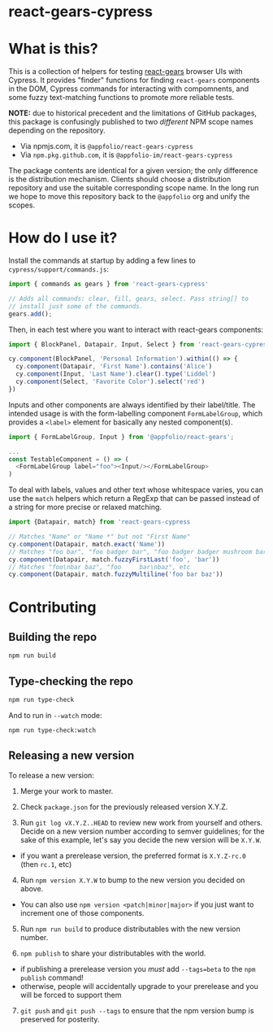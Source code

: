 # react-gears-cypress

# What is this?

This is a collection of helpers for testing
[react-gears](https://github.com/appfolio/react-gears) browser UIs with
Cypress. It provides "finder" functions for finding `react-gears` components
in the DOM, Cypress commands for interacting with compomnents, and some fuzzy
text-matching functions to promote more reliable tests.

**NOTE:** due to historical precedent and the limitations of GitHub packages, this
package is confusingly published to two _different_ NPM scope names depending on the repository.
* Via npmjs.com, it is `@appfolio/react-gears-cypress`
* Via `npm.pkg.github.com`, it is `@appfolio-im/react-gears-cypress`

The package contents are identical for a given version; the only difference is the distribution
mechanism.
Clients should choose a distribution repository and use the suitable corresponding scope name.
In the long run we hope to move this repository back to the `@appfolio` org and unify the scopes.

# How do I use it?

Install the commands at startup by adding a few lines to `cypress/support/commands.js`:

```javascript
import { commands as gears } from 'react-gears-cypress'

// Adds all commands: clear, fill, gears, select. Pass string[] to
// install just some of the commands.
gears.add();
```

Then, in each test where you want to interact with react-gears components:

```javascript
import { BlockPanel, Datapair, Input, Select } from 'react-gears-cypress';

cy.component(BlockPanel, 'Personal Information').within(() => {
  cy.component(Datapair, 'First Name').contains('Alice')
  cy.component(Input, 'Last Name').clear().type('Liddel')
  cy.component(Select, 'Favorite Color').select('red')
})
```

Inputs and other components are always identified by their label/title. The
intended usage is with the form-labelling component `FormLabelGroup`, which provides a `<label>` element for basically any nested component(s).

```javascript
import { FormLabelGroup, Input } from '@appfolio/react-gears';

...
const TestableComponent = () => (
  <FormLabelGroup label="foo"><Input/></FormLabelGroup>
)
```

To deal with labels, values and other text whose whitespace varies, you
can use the `match` helpers which return a RegExp that can be passed
instead of a string for more precise or relaxed matching.

```javascript
import {Datapair, match} from 'react-gears-cypress

// Matches "Name" or "Name *" but not "First Name"
cy.component(Datapair, match.exact('Name'))
// Matches "foo bar", "foo badger bar", "foo badger badger mushroom bar", etc
cy.component(Datapair, match.fuzzyFirstLast('foo', 'bar'))
// Matches "foo\nbar baz", "foo     bar\nbaz", etc
cy.component(Datapair, match.fuzzyMultiline('foo bar baz'))
```

# Contributing

## Building the repo

```sh
npm run build
```

## Type-checking the repo

```sh
npm run type-check
```

And to run in `--watch` mode:

```sh
npm run type-check:watch
```

## Releasing a new version

To release a new version:

1) Merge your work to master.

2) Check `package.json` for the previously released version X.Y.Z.

3) Run `git log vX.Y.Z..HEAD` to review new work from yourself and others. Decide on a new version number according to semver guidelines; for the sake of this example, let's say
you decide the new version will be `X.Y.W`.
  - if you want a prerelease version, the preferred format is `X.Y.Z-rc.0` (then `rc.1`, etc)

4) Run `npm version X.Y.W` to bump to the new version you decided on above.
  - You can also use `npm version <patch|minor|major>` if you just want to increment one of those components.

5) Run `npm run build` to produce distributables with the new version number.

6) `npm publish` to share your distributables with the world.
  - if publishing a prerelease version you _must_ add `--tags=beta` to the `npm publish` command!
  - otherwise, people will accidentally upgrade to your prerelease and you will be forced to support them

7) `git push` and `git push --tags` to ensure that the npm version bump is preserved
for posterity.

